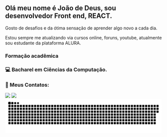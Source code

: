 ## Olá meu nome é João de Deus, sou desenvolvedor Front end, REACT.
Gosto de desafios e da ótima sensação de aprender algo novo a cada dia.

Estou sempre me atualizando via cursos online, foruns, youtube, atualmente sou estudante da plataforma ALURA.

### Formação acadêmica
### 💻 Bacharel em Ciências da Computação.

### 👥 Meus Contatos:

<a href="https://www.linkedin.com/in/joaodedeusrsfilho" target="_blank"><img src="https://img.shields.io/badge/-LinkedIn-%230077B5?style=for-the-badge&logo=linkedin&logoColor=white" target="_blank"></a>
<a href = "mailto:joaodedeusrsfilho@gmail.com"><img src="https://img.shields.io/badge/-Gmail-%23333?style=for-the-badge&logo=gmail&logoColor=white" target="_blank"></a>
<br>
<picture>
<source media="(prefers-color-scheme: dark)" srcset="https://raw.githubusercontent.com/joaodedeusrsfilho/joaodedeusrsfilho/output/github-contribution-grid-snake-dark.svg">
<source media="(prefers-color-scheme: light)" srcset="https://raw.githubusercontent.com/joaodedeusrsfilho/joaodedeusrsfilho/output/github-contribution-grid-snake.svg">
<img alt="github contribution grid snake animation" src="https://raw.githubusercontent.com/joaodedeusrsfilho/joaodedeusrsfilho/output/github-contribution-grid-snake.svg">
</picture>
<br>

